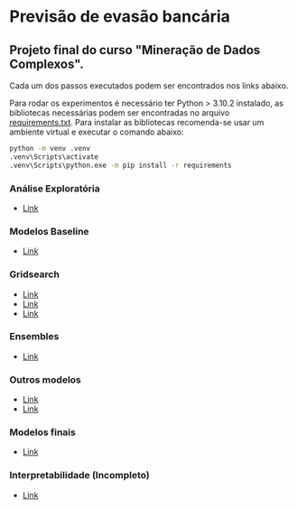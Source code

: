 # Previsão de evasão bancária
## Projeto final do curso "Mineração de Dados Complexos".

Cada um dos passos executados podem ser encontrados nos links abaixo.

Para rodar os experimentos é necessário ter Python > 3.10.2 instalado, as bibliotecas necessárias podem ser encontradas no arquivo [requirements.txt](./requirements.txt).
Para instalar as bibliotecas recomenda-se usar um ambiente virtual e executar o comando abaixo:

```bash
python -m venv .venv
.venv\Scripts\activate
.venv\Scripts\python.exe -m pip install -r requirements
```

### Análise Exploratória
- [Link](https://lfelicianolucas.github.io/binary_classification/)

### Modelos Baseline
- [Link](./2%20-%20Pré-processamento%20+%20Baselines.ipynb)

### Gridsearch
- [Link](./3.1%20-%20Gridsearch%20-%20Logistic%20Regression.ipynb)
- [Link](./3.2%20-%20Gridsearch%20-%20SVC.ipynb)
- [Link](./3.3%20-%20Gridsearch%20-%20Random%20Forest.ipynb)

### Ensembles
- [Link](./4%20-%20Ensembles.ipynb)

### Outros modelos
- [Link](./5.1%20-%20Outros%20modelos%20-%20XGBoost.ipynb)
- [Link](./5.2%20-%20Outros%20modelos%20-%20CatBoost.ipynb)

### Modelos finais
- [Link](./6%20-%20Ensembles%20-%20todos%20os%20modelos.ipynb)

### Interpretabilidade (Incompleto)
- [Link](./7%20-%20Interpretabilidade.ipynb)
